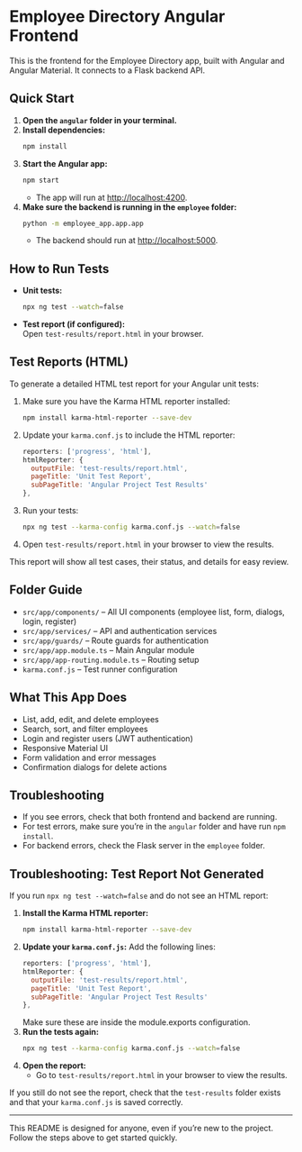 # Employee Directory Angular Frontend

This is the frontend for the Employee Directory app, built with Angular and Angular Material. It connects to a Flask backend API.

## Quick Start

1. **Open the `angular` folder in your terminal.**
2. **Install dependencies:**
   ```sh
   npm install
   ```
3. **Start the Angular app:**
   ```sh
   npm start
   ```
   - The app will run at [http://localhost:4200](http://localhost:4200).
4. **Make sure the backend is running in the `employee` folder:**
   ```sh
   python -m employee_app.app.app
   ```
   - The backend should run at [http://localhost:5000](http://localhost:5000).

## How to Run Tests

- **Unit tests:**  
  ```sh
  npx ng test --watch=false
  ```
- **Test report (if configured):**  
  Open `test-results/report.html` in your browser.

## Test Reports (HTML)

To generate a detailed HTML test report for your Angular unit tests:

1. Make sure you have the Karma HTML reporter installed:
   ```sh
   npm install karma-html-reporter --save-dev
   ```
2. Update your `karma.conf.js` to include the HTML reporter:
   ```js
   reporters: ['progress', 'html'],
   htmlReporter: {
     outputFile: 'test-results/report.html',
     pageTitle: 'Unit Test Report',
     subPageTitle: 'Angular Project Test Results'
   },
   ```
3. Run your tests:
   ```sh
   npx ng test --karma-config karma.conf.js --watch=false
   ```
4. Open `test-results/report.html` in your browser to view the results.

This report will show all test cases, their status, and details for easy review.

## Folder Guide

- `src/app/components/` – All UI components (employee list, form, dialogs, login, register)
- `src/app/services/` – API and authentication services
- `src/app/guards/` – Route guards for authentication
- `src/app/app.module.ts` – Main Angular module
- `src/app/app-routing.module.ts` – Routing setup
- `karma.conf.js` – Test runner configuration

## What This App Does

- List, add, edit, and delete employees
- Search, sort, and filter employees
- Login and register users (JWT authentication)
- Responsive Material UI
- Form validation and error messages
- Confirmation dialogs for delete actions

## Troubleshooting

- If you see errors, check that both frontend and backend are running.
- For test errors, make sure you’re in the `angular` folder and have run `npm install`.
- For backend errors, check the Flask server in the `employee` folder.

## Troubleshooting: Test Report Not Generated

If you run `npx ng test --watch=false` and do not see an HTML report:

1. **Install the Karma HTML reporter:**
   ```sh
   npm install karma-html-reporter --save-dev
   ```
2. **Update your `karma.conf.js`:**
   Add the following lines:
   ```js
   reporters: ['progress', 'html'],
   htmlReporter: {
     outputFile: 'test-results/report.html',
     pageTitle: 'Unit Test Report',
     subPageTitle: 'Angular Project Test Results'
   },
   ```
   Make sure these are inside the module.exports configuration.
3. **Run the tests again:**
   ```sh
   npx ng test --karma-config karma.conf.js --watch=false
   ```
4. **Open the report:**
   - Go to `test-results/report.html` in your browser to view the results.

If you still do not see the report, check that the `test-results` folder exists and that your `karma.conf.js` is saved correctly.

---

This README is designed for anyone, even if you’re new to the project. Follow the steps above to get started quickly.
